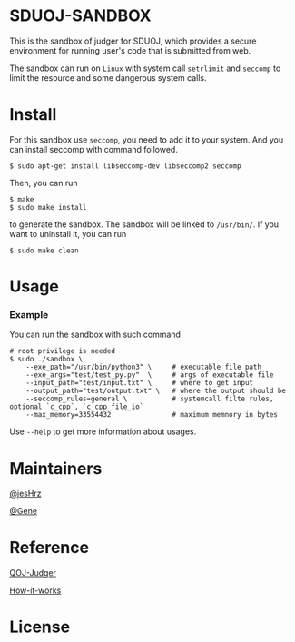 # SDUOJ-SANDBOX

This is the sandbox of judger for SDUOJ, which provides a secure environment for running user's code that is submitted from web.

The sandbox can run on `Linux` with system call `setrlimit` and `seccomp` to limit the resource and some dangerous system calls.

# Install

For this sandbox use `seccomp`, you need to add it to your system. And you can install seccomp with command followed.

```
$ sudo apt-get install libseccomp-dev libseccomp2 seccomp
```

Then, you can run

```
$ make
$ sudo make install
```

to generate the sandbox. The sandbox will be linked to `/usr/bin/`. If you want to uninstall it, you can run 

```
$ sudo make clean
```

# Usage

### Example

You can run the sandbox with such command

```
# root privilege is needed
$ sudo ./sandbox \
    --exe_path="/usr/bin/python3" \     # executable file path
    --exe_args="test/test_py.py"  \     # args of executable file
    --input_path="test/input.txt" \     # where to get input
    --output_path="test/output.txt" \   # where the output should be
    --seccomp_rules=general \           # systemcall filte rules, optional `c_cpp`, `c_cpp_file_io`
    --max_memory=33554432               # maximum memnory in bytes
```

Use `--help` to get more information about usages.

# Maintainers

[@jesHrz](https://github.com/jesHrz)

[@Gene](https://github.com/GeneLiuXe)

# Reference

[QOJ-Judger](https://github.com/QingdaoU/Judger)

[How-it-works](https://docs.onlinejudge.me/#/judger/how_it_works)

# License
